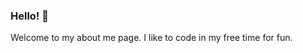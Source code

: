 ### Hello! 👋

Welcome to my about me page. I like to code in my free time for fun.

<!--
I'm learning Java and Javascript right now! I plan on learning other programming languages soon.
-->
